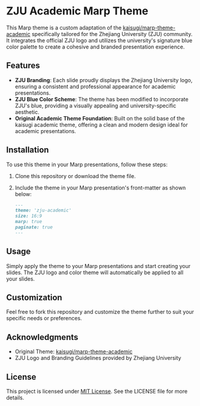 # ZJU Academic Marp Theme

This Marp theme is a custom adaptation of the [kaisugi/marp-theme-academic](https://github.com/kaisugi/marp-theme-academic/tree/main) specifically tailored for the Zhejiang University (ZJU) community. It integrates the official ZJU logo and utilizes the university's signature blue color palette to create a cohesive and branded presentation experience.

## Features

- **ZJU Branding**: Each slide proudly displays the Zhejiang University logo, ensuring a consistent and professional appearance for academic presentations.
- **ZJU Blue Color Scheme**: The theme has been modified to incorporate ZJU's blue, providing a visually appealing and university-specific aesthetic.
- **Original Academic Theme Foundation**: Built on the solid base of the kaisugi academic theme, offering a clean and modern design ideal for academic presentations.

## Installation

To use this theme in your Marp presentations, follow these steps:

1. Clone this repository or download the theme file.
2. Include the theme in your Marp presentation's front-matter as shown below:

    ```markdown
    ---
    theme: 'zju-academic'
    size: 16:9
    marp: true
    paginate: true
    ---
    ```

## Usage

Simply apply the theme to your Marp presentations and start creating your slides. The ZJU logo and color theme will automatically be applied to all your slides.

## Customization

Feel free to fork this repository and customize the theme further to suit your specific needs or preferences.

## Acknowledgments

- Original Theme: [kaisugi/marp-theme-academic](https://github.com/kaisugi/marp-theme-academic/tree/main)
- ZJU Logo and Branding Guidelines provided by Zhejiang University

## License

This project is licensed under [MIT License](LICENSE). See the LICENSE file for more details.


